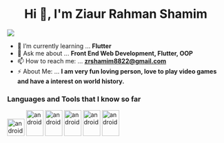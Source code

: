 <h1 align="center">Hi 👋, I'm Ziaur Rahman Shamim</h1>

![](https://komarev.com/ghpvc/?username=ZRShamim&label=PROFILE+VIEWS)

- 🌱 I’m currently learning ... **Flutter**
- 💬 Ask me about ... **Front End Web Development, Flutter, OOP**
- 📫 How to reach me: ... **zrshamim8822@gmail.com**
- ⚡ About Me: ... **I am very fun loving person, love to play video games and have a interest on world history.**


<h3 align="left">Languages and Tools that I know so far</h3>
<p align="left"> 
  <img src="https://www.vectorlogo.zone/logos/flutterio/flutterio-icon.svg" alt="android" width="40" height="40"/>
  <img src="https://upload.wikimedia.org/wikipedia/commons/thumb/6/61/HTML5_logo_and_wordmark.svg/2048px-HTML5_logo_and_wordmark.svg.png" alt="android" width="40" height="60"/>
  <img src="https://upload.wikimedia.org/wikipedia/commons/thumb/d/d5/CSS3_logo_and_wordmark.svg/1200px-CSS3_logo_and_wordmark.svg.pngg" alt="android" width="40" height="60"/>
  <img src="https://upload.wikimedia.org/wikipedia/commons/thumb/9/99/Unofficial_JavaScript_logo_2.svg/1024px-Unofficial_JavaScript_logo_2.svg.png" alt="android" width="40" height="60"/>
  <img src="https://upload.wikimedia.org/wikipedia/commons/thumb/1/18/C_Programming_Language.svg/1200px-C_Programming_Language.svg.png" alt="android" width="40" height="60"/>
  <img src="https://upload.wikimedia.org/wikipedia/commons/thumb/c/c3/Python-logo-notext.svg/1024px-Python-logo-notext.svg.png" alt="android" width="40" height="60"/>
</p>
